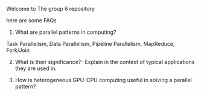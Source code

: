 Welcome to The group 6 repository

here are some FAQs

1) What are parallel patterns in computing?
  
Task Parallelism, Data Parallelism, Pipeline Parallelism, MapReduce, Fork/Join
  
2) What is their significance?- Explain in the context of typical applications they are used in.



3) How is heterogeneous GPU-CPU computing useful in solving a parallel pattern?
